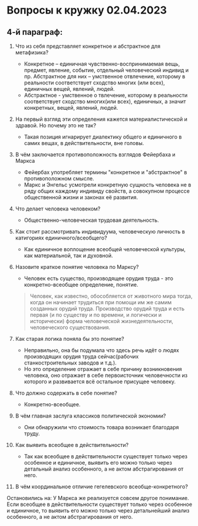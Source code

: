 # Вопросы к кружку 02.04.2023

## 4-й параграф:

1. Что из себя представляет конкретное и абстрактное для метафизика?
    - Конкретное – единичная чувственно-воспринимаемая вещь, предмет, явление, событие, отдельный человеческий индивид и пр. Абстрактное для них – умственное отвлечение, которому в реальности соответствует сходство многих (или всех), единичных вещей, явлений, людей.
    - Абстрактное - умственное о твлечение, которому в реальности соответствует сходство многих(или всех), единичных, а значит конкретных, вещей, явлений, людей.

2. На первый взгляд эти определения кажется материалистической и здравой. Но почему это не так?
    -  Такая позиция игнарирует диалектику общего и единичного в самих вещах, в действительности, вне головы.

3. В чём заключается противоположность взглядов Фейербаха и Маркса
    - Фейербах употребляет термины "конкретное и "абстрактное" в противоположном смысле.
    - Маркс и Энгельс усмотрели конкретную сущность человека не в ряду общих каждому индивиду свойств, а совокупном процессе общественной жизни и законах её развития.

4. Что делает человека человеком?
    - Общественно-человеческая трудовая деятельность.

5. Как стоит рассмотривать индивидуума, человеческую личность в катигориях единичного/всеобщего?
    - Как единичное воплощение всеобщей человеческой культуры, как материальной, так и духовной.

6. Назовите краткое понятие человека по Марксу?
     - Человек есть существо, производящее орудия труда - это конкретно-всеобщее определение, понятие.

    >Человек, как известно, обособляется от животного мира тогда, когда он начинает трудиться при помощи им же самим созданных орудий труда. Производство орудий труда и есть первая (и по существу и по времени, и логически и исторически) форма человеческой жизнедеятельности, человеческого существования.

7. Как старая логика поняла бы это понятие?
    - Неправильно, она бы подумала что здесь речь идёт о людях производящих орудия труда сейчас(рабочих станкостроительных заводов и т.д.).
    - Но это определение отражает в себе причину возникновения человека, оно отражает в себе первоисточник человечности из которого и развивается всё остальное присущее человеку.

8. Что должно содержать в себе понятие?
    - Конкретно-всеобщее.

9. В чём главная заслуга классиков политической экономии?
    - Они обнаружили что стоимость товара возникает благодаря труду.

10. Как выявить всеобщее в действительности?
    - Так как всеобщее в действительности существует только через особенное и единичное, выявить его можно только через детальный анализ особенного, а не актом абстрагирования от него.

11. В чём координальное отличие гегелевского всеобще-конкретного? 

Остановились на: 
У Маркса же реализуется совсем другое понимание. Если всеобщее
в действительности существует только через особенное и единичное, то выявить
его можно только через детальнейший анализ особенного, а не актом абстрагирования
от него.